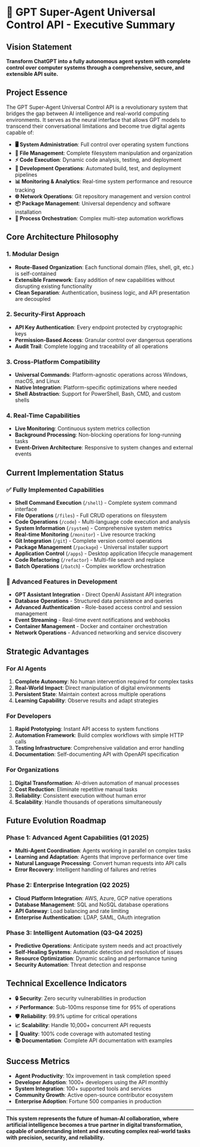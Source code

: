 # 🚀 GPT Super-Agent Universal Control API - Executive Summary

## Vision Statement
**Transform ChatGPT into a fully autonomous agent system with complete control over computer systems through a comprehensive, secure, and extensible API suite.**

## Project Essence
The GPT Super-Agent Universal Control API is a revolutionary system that bridges the gap between AI intelligence and real-world computing environments. It serves as the neural interface that allows GPT models to transcend their conversational limitations and become true digital agents capable of:

- **🖥️ System Administration**: Full control over operating system functions
- **📂 File Management**: Complete filesystem manipulation and organization
- **⚡ Code Execution**: Dynamic code analysis, testing, and deployment
- **🔧 Development Operations**: Automated build, test, and deployment pipelines
- **📊 Monitoring & Analytics**: Real-time system performance and resource tracking
- **🌐 Network Operations**: Git repository management and version control
- **📦 Package Management**: Universal dependency and software installation
- **🔄 Process Orchestration**: Complex multi-step automation workflows

## Core Architecture Philosophy

### 1. **Modular Design**
- **Route-Based Organization**: Each functional domain (files, shell, git, etc.) is self-contained
- **Extensible Framework**: Easy addition of new capabilities without disrupting existing functionality
- **Clean Separation**: Authentication, business logic, and API presentation are decoupled

### 2. **Security-First Approach**
- **API Key Authentication**: Every endpoint protected by cryptographic keys
- **Permission-Based Access**: Granular control over dangerous operations
- **Audit Trail**: Complete logging and traceability of all operations

### 3. **Cross-Platform Compatibility**
- **Universal Commands**: Platform-agnostic operations across Windows, macOS, and Linux
- **Native Integration**: Platform-specific optimizations where needed
- **Shell Abstraction**: Support for PowerShell, Bash, CMD, and custom shells

### 4. **Real-Time Capabilities**
- **Live Monitoring**: Continuous system metrics collection
- **Background Processing**: Non-blocking operations for long-running tasks
- **Event-Driven Architecture**: Responsive to system changes and external events

## Current Implementation Status

### ✅ **Fully Implemented Capabilities**
- **Shell Command Execution** (`/shell`) - Complete system command interface
- **File Operations** (`/files`) - Full CRUD operations on filesystem
- **Code Operations** (`/code`) - Multi-language code execution and analysis
- **System Information** (`/system`) - Comprehensive system metrics
- **Real-time Monitoring** (`/monitor`) - Live resource tracking
- **Git Integration** (`/git`) - Complete version control operations
- **Package Management** (`/package`) - Universal installer support
- **Application Control** (`/apps`) - Desktop application lifecycle management
- **Code Refactoring** (`/refactor`) - Multi-file search and replace
- **Batch Operations** (`/batch`) - Complex workflow orchestration

### 🚧 **Advanced Features in Development**
- **GPT Assistant Integration** - Direct OpenAI Assistant API integration
- **Database Operations** - Structured data persistence and queries
- **Advanced Authentication** - Role-based access control and session management
- **Event Streaming** - Real-time event notifications and webhooks
- **Container Management** - Docker and container orchestration
- **Network Operations** - Advanced networking and service discovery

## Strategic Advantages

### For AI Agents
1. **Complete Autonomy**: No human intervention required for complex tasks
2. **Real-World Impact**: Direct manipulation of digital environments
3. **Persistent State**: Maintain context across multiple operations
4. **Learning Capability**: Observe results and adapt strategies

### For Developers
1. **Rapid Prototyping**: Instant API access to system functions
2. **Automation Framework**: Build complex workflows with simple HTTP calls
3. **Testing Infrastructure**: Comprehensive validation and error handling
4. **Documentation**: Self-documenting API with OpenAPI specification

### For Organizations
1. **Digital Transformation**: AI-driven automation of manual processes
2. **Cost Reduction**: Eliminate repetitive manual tasks
3. **Reliability**: Consistent execution without human error
4. **Scalability**: Handle thousands of operations simultaneously

## Future Evolution Roadmap

### Phase 1: Advanced Agent Capabilities (Q1 2025)
- **Multi-Agent Coordination**: Agents working in parallel on complex tasks
- **Learning and Adaptation**: Agents that improve performance over time
- **Natural Language Processing**: Convert human requests into API calls
- **Error Recovery**: Intelligent handling of failures and retries

### Phase 2: Enterprise Integration (Q2 2025)
- **Cloud Platform Integration**: AWS, Azure, GCP native operations
- **Database Management**: SQL and NoSQL database operations
- **API Gateway**: Load balancing and rate limiting
- **Enterprise Authentication**: LDAP, SAML, OAuth integration

### Phase 3: Intelligent Automation (Q3-Q4 2025)
- **Predictive Operations**: Anticipate system needs and act proactively
- **Self-Healing Systems**: Automatic detection and resolution of issues
- **Resource Optimization**: Dynamic scaling and performance tuning
- **Security Automation**: Threat detection and response

## Technical Excellence Indicators

- **🔒 Security**: Zero security vulnerabilities in production
- **⚡ Performance**: Sub-100ms response time for 95% of operations
- **🛡️ Reliability**: 99.9% uptime for critical operations
- **📈 Scalability**: Handle 10,000+ concurrent API requests
- **🧪 Quality**: 100% code coverage with automated testing
- **📚 Documentation**: Complete API documentation with examples

## Success Metrics

- **Agent Productivity**: 10x improvement in task completion speed
- **Developer Adoption**: 1000+ developers using the API monthly
- **System Integration**: 100+ supported tools and services
- **Community Growth**: Active open-source contributor ecosystem
- **Enterprise Adoption**: Fortune 500 companies in production

---

**This system represents the future of human-AI collaboration, where artificial intelligence becomes a true partner in digital transformation, capable of understanding intent and executing complex real-world tasks with precision, security, and reliability.**

